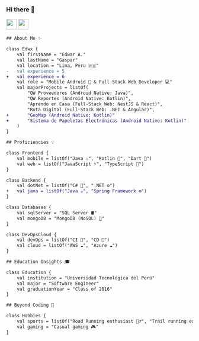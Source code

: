 ### Hi there 👋 
<p>
  <a href="mailto:egaspar@edwx.pro" target="_blank"><img height="28" src = "https://img.shields.io/badge/email-8B89CC?&style=for-the-badge&logo=protonmail&logoColor=white"></a>
  <a href="https://www.linkedin.com/in/edwx/" target="_blank"> <img height="28" src = "https://img.shields.io/badge/-LinkedIn-0e76a8?style=for-the-badge&logo=Linkedin&logoColor=white"></a>
</p>

```diff
## About Me ✨

class Edwx {
    val firstName = "Edwar A."
    val lastName = "Gaspar"
    val location = "Lima, Peru 🇵🇪"
-   val experience = 5
+   val experience = 6
    val role = "Mobile Android 📱 & Full-Stack Web Developer 💻"
    val majorProjects = listOf(
        "QW Proveedores (Android Native: Java)",
        "QW Reportes (Android Native: Kotlin)",
        "Aprendo en Casa (Full-Stack Web: NestJS & React)",
        "Ruta Digital (Full-Stack Web: .NET & Angular)",
+       "GeoMap (Android Native: Kotlin)"
+       "Sistema de Papeletas Electrónicas (Android Native: Kotlin)"
    )
}

## Proficiencies 💡

class Frontend {
    val mobile = listOf("Java ♨️", "Kotlin 🌟", "Dart 🚀")
    val web = listOf("JavaScript ⚡", "TypeScript 💎")
}

class Backend {
    val dotNet = listOf("C# 🔧", ".NET ⚙️")
+   val java = listOf("Java ☕️", "Spring Framework ⚙️")
}

class Databases {
    val sqlServer = "SQL Server 🛢️"
    val mongoDB = "MongoDB (NoSQL) 🍃"
}

class DevOpsCloud {
    val devOps = listOf("CI 🔄", "CD 🚀")
    val cloud = listOf("AWS ☁️", "Azure ☁️")
}

## Education Insights 🎓

class Education {
    val institution = "Universidad Tecnológica del Perú"
    val major = "Software Engineer"
    val graduationYear = "Class of 2016"
}

## Beyond Coding 💫

class Hobbies {
    val sports = listOf("Road Running enthusiast 🏃‍♂️", "Trail running explorer 🌲")
    val gaming = "Casual gaming 🎮"
}
```
